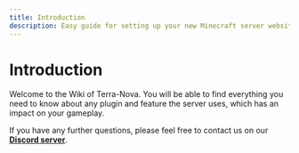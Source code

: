 ```yaml
---
title: Introduction
description: Easy guide for setting up your new Minecraft server website.
---
```


# Introduction

Welcome to the Wiki of Terra-Nova. You will be able to find everything you need to know about any plugin and feature the server uses, which has an impact on your gameplay.

If you have any further questions, please feel free to contact us on our [**Discord server**](https://discord.gg/M5743PSWA4).